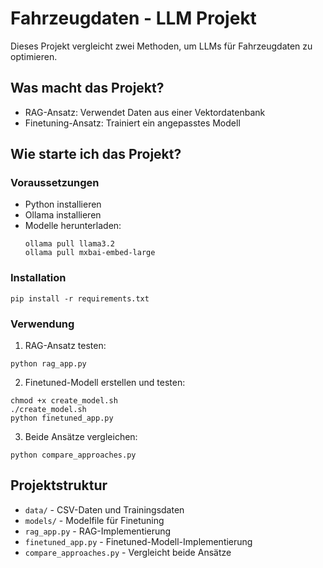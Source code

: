 # Fahrzeugdaten - LLM Projekt

Dieses Projekt vergleicht zwei Methoden, um LLMs für Fahrzeugdaten zu optimieren.

## Was macht das Projekt?

- RAG-Ansatz: Verwendet Daten aus einer Vektordatenbank
- Finetuning-Ansatz: Trainiert ein angepasstes Modell

## Wie starte ich das Projekt?

### Voraussetzungen

- Python installieren
- Ollama installieren
- Modelle herunterladen:
  ```
  ollama pull llama3.2
  ollama pull mxbai-embed-large
  ```

### Installation

```
pip install -r requirements.txt
```

### Verwendung

1. RAG-Ansatz testen:
```
python rag_app.py
```

2. Finetuned-Modell erstellen und testen:
```
chmod +x create_model.sh
./create_model.sh
python finetuned_app.py
```

3. Beide Ansätze vergleichen:
```
python compare_approaches.py
```

## Projektstruktur

- `data/` - CSV-Daten und Trainingsdaten
- `models/` - Modelfile für Finetuning
- `rag_app.py` - RAG-Implementierung
- `finetuned_app.py` - Finetuned-Modell-Implementierung
- `compare_approaches.py` - Vergleicht beide Ansätze
